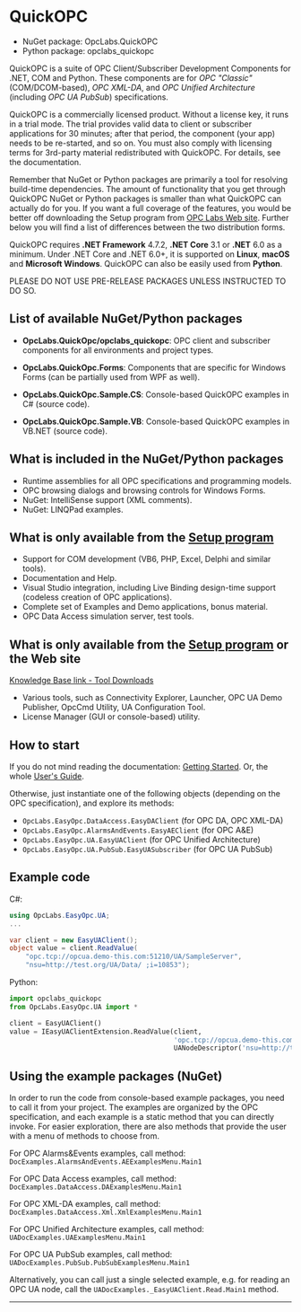 QuickOPC
========
- NuGet package: OpcLabs.QuickOPC
- Python package: opclabs_quickopc

QuickOPC is a suite of OPC Client/Subscriber Development Components for .NET,
COM and Python. These components are for *OPC "Classic"* (COM/DCOM-based), 
*OPC XML-DA*, and *OPC Unified Architecture* (including *OPC UA PubSub*) 
specifications.

QuickOPC is a commercially licensed product. Without a license key, it runs 
in a trial mode. The trial provides valid data to client or subscriber 
applications for 30 minutes; after that period, the component (your app) needs 
to be re-started, and so on. You must also comply with licensing terms for 
3rd-party material redistributed with QuickOPC. For details, see the 
documentation.

Remember that NuGet or Python packages are primarily a tool for resolving build-time 
dependencies. The amount of functionality that you get through QuickOPC NuGet 
or Python packages is smaller than what QuickOPC can actually do for you. If you want a 
full coverage of the features, you would be better off downloading the Setup 
program from [OPC Labs Web site](https://www.opclabs.com). Further below you 
will find a list of differences between the two distribution forms.

QuickOPC requires **.NET Framework** 4.7.2, **.NET Core** 3.1 or **.NET** 6.0
as a minimum. Under .NET Core and .NET 6.0+, it is supported on **Linux**, 
**macOS** and **Microsoft Windows**. QuickOPC can also be easily used from **Python**.

PLEASE DO NOT USE PRE-RELEASE PACKAGES UNLESS INSTRUCTED TO DO SO.

List of available NuGet/Python packages
---------------------------------------
- **OpcLabs.QuickOpc/opclabs_quickopc**: OPC client and subscriber components for all 
environments and project types.
- **OpcLabs.QuickOpc.Forms**: Components that are specific for Windows Forms (can 
be partially used from WPF as well).

- **OpcLabs.QuickOpc.Sample.CS**: Console-based QuickOPC examples in C# (source 
code).
- **OpcLabs.QuickOpc.Sample.VB**: Console-based QuickOPC examples in VB.NET 
(source code).
  
What is included in the NuGet/Python packages
---------------------------------------------
- Runtime assemblies for all OPC specifications and programming models.
- OPC browsing dialogs and browsing controls for Windows Forms.
- NuGet: IntelliSense support (XML comments).
- NuGet: LINQPad examples.

What is only available from the [Setup program](https://www.opclabs.com/products/quickopc/downloads)
---------------------------------------------
- Support for COM development (VB6, PHP, Excel, Delphi and similar tools).
- Documentation and Help.
- Visual Studio integration, including Live Binding design-time support (codeless creation of OPC applications).
- Complete set of Examples and Demo applications, bonus material.
- OPC Data Access simulation server, test tools.

What is only available from the [Setup program](https://www.opclabs.com/products/quickopc/downloads) or the Web site
-------------------------------------------------------------
[Knowledge Base link - Tool Downloads](https://kb.opclabs.com/Tool_Downloads)
- Various tools, such as Connectivity Explorer, Launcher, OPC UA Demo Publisher, OpcCmd Utility, UA Configuration Tool.
- License Manager (GUI or console-based) utility.

How to start
------------
If you do not mind reading the documentation: [Getting Started](
http://opclabs.doc-that.com/files/onlinedocs/QuickOpc/Latest/User%27s%20Guide%20and%20Reference-QuickOPC/webframe.html#Getting%20Started.html).
Or, the whole [User's Guide](https://www.opclabs.com/resources/documentation).

Otherwise, just instantiate one of the following objects (depending on the 
OPC specification), and explore its methods:

- `OpcLabs.EasyOpc.DataAccess.EasyDAClient` (for OPC DA, OPC XML-DA)
- `OpcLabs.EasyOpc.AlarmsAndEvents.EasyAEClient` (for OPC A&E)
- `OpcLabs.EasyOpc.UA.EasyUAClient` (for OPC Unified Architecture)
- `OpcLabs.EasyOpc.UA.PubSub.EasyUASubscriber` (for OPC UA PubSub)

Example code
------------
C#:
```csharp
using OpcLabs.EasyOpc.UA;
...

var client = new EasyUAClient();
object value = client.ReadValue(
    "opc.tcp://opcua.demo-this.com:51210/UA/SampleServer",
    "nsu=http://test.org/UA/Data/ ;i=10853");
```

Python:
```python
import opclabs_quickopc
from OpcLabs.EasyOpc.UA import *

client = EasyUAClient()
value = IEasyUAClientExtension.ReadValue(client,
                                         'opc.tcp://opcua.demo-this.com:51210/UA/SampleServer',
                                         UANodeDescriptor('nsu=http://test.org/UA/Data/ ;i=10853'))
```

Using the example packages (NuGet)
----------------------------------
In order to run the code from console-based example packages, you need to 
call it from your project. The examples are organized by the OPC 
specification, and each example is a static method that you can directly 
invoke. For easier exploration, there are also methods that provide the user 
with a menu of methods to choose from.

For OPC Alarms&Events examples, call method:            `DocExamples.AlarmsAndEvents.AEExamplesMenu.Main1`

For OPC Data Access examples, call method:              `DocExamples.DataAccess.DAExamplesMenu.Main1`

For OPC XML-DA examples, call method:                   `DocExamples.DataAccess.Xml.XmlExamplesMenu.Main1`

For OPC Unified Architecture examples, call method:     `UADocExamples.UAExamplesMenu.Main1`

For OPC UA PubSub examples, call method:                `UADocExamples.PubSub.PubSubExamplesMenu.Main1`

Alternatively, you can call just a single selected example, e.g. for reading 
an OPC UA node, call the `UADocExamples._EasyUAClient.Read.Main1` method.

***
